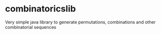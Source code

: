 combinatoricslib
================

Very simple java library to generate permutations, combinations and other combinatorial sequences
